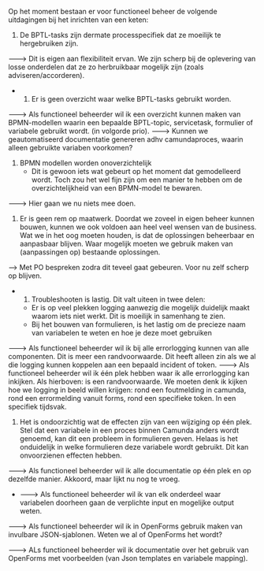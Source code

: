 Op het moment bestaan er voor functioneel beheer de volgende uitdagingen bij het inrichten van een keten:

1. De BPTL-tasks zijn dermate processpecifiek dat ze moeilijk te hergebruiken zijn.

---> Dit is eigen aan flexibiliteit ervan. We zijn scherp bij de oplevering van losse onderdelen dat ze zo herbruikbaar mogelijk zijn (zoals adviseren/accorderen).

* 1. Er is geen overzicht waar welke BPTL-tasks gebruikt worden. 

---> Als functioneel beheerder wil ik een overzicht kunnen maken van BPMN-modellen waarin een bepaalde BPTL-topic, servicetask, formulier of variabele gebruikt wordt. (in volgorde prio).
---> Kunnen we geautomatiseerd documentatie genereren adhv camundaproces, waarin alleen gebruikte variaben voorkomen? 


1. BPMN modellen worden onoverzichtelijk
    - Dit is gewoon iets wat gebeurt op het moment dat gemodelleerd wordt. Toch zou het wel fijn zijn om een manier te hebben om de overzichtelijkheid van een BPMN-model te bewaren. 
    
---> Hier gaan we nu niets mee doen.
    
1. Er is geen rem op maatwerk. Doordat we zoveel in eigen beheer kunnen bouwen, kunnen we ook voldoen aan heel veel wensen van de business. Wat we in het oog moeten houden, is dat de oplossingen beheerbaar en aanpasbaar blijven. Waar mogelijk moeten we gebruik maken van (aanpassingen op) bestaande oplossingen. 

--> Met PO bespreken zodra dit teveel gaat gebeuren. Voor nu zelf scherp op blijven.

* 1. Troubleshooten is lastig. Dit valt uiteen in twee delen:
    - Er is op veel plekken logging aanwezig die mogelijk duidelijk maakt waarom iets niet werkt. Dit is moeilijk in samenhang te zien.
    - Bij het bouwen van formulieren, is het lastig om de precieze naam van variabelen te weten en hoe je deze moet gebruiken
    
---> Als functioneel beheerder wil ik bij alle errorlogging kunnen van alle componenten. Dit is meer een randvoorwaarde.  Dit heeft alleen zin als we al die logging kunnen koppelen aan een bepaald incident of token. 
---> Als functioneel beheerder wil ik één plek hebben waar ik alle errorlogging kan inkijken.
Als hierboven: is een randvoorwaarde. We moeten denk ik kijken hoe we logging in beeld willen krijgen: rond een foutmelding in camunda, rond een errormelding vanuit forms, rond een specifieke token. In een specifiek tijdsvak.  

1. Het is ondoorzichtig wat de effecten zijn van een wijziging op één plek. Stel dat een variabele in een proces binnen Camunda anders wordt genoemd, kan dit een probleem in formulieren geven. Helaas is het onduidelijk in welke formulieren deze variabele wordt gebruikt. Dit kan onvoorzienen effecten hebben.

---> Als functioneel beheerder wil ik alle documentatie op één plek en op dezelfde manier.
Akkoord, maar lijkt nu nog te vroeg.

* ---> Als functioneel beheerder wil ik van elk onderdeel waar variabelen doorheen gaan de verplichte input en mogelijke output weten.


---> Als functioneel beheerder wil ik in OpenForms gebruik maken van invulbare JSON-sjablonen.
Weten we al of OpenForms het wordt? 

---> ALs functioneel beheerder wil ik documentatie over het gebruik van OpenForms met voorbeelden (van Json templates en variabele mapping).

